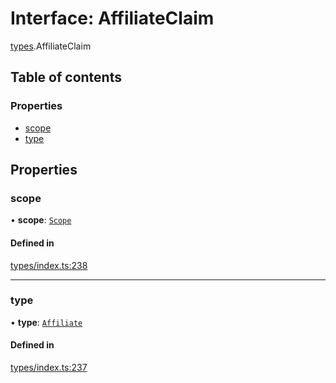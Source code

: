 # Interface: AffiliateClaim

[types](../wiki/types).AffiliateClaim

## Table of contents

### Properties

- [scope](../wiki/types.AffiliateClaim#scope)
- [type](../wiki/types.AffiliateClaim#type)

## Properties

### scope

• **scope**: [`Scope`](../wiki/types.Scope)

#### Defined in

[types/index.ts:238](https://github.com/PolymathNetwork/polymesh-sdk/blob/299ce247/src/types/index.ts#L238)

___

### type

• **type**: [`Affiliate`](../wiki/types.ClaimType#affiliate)

#### Defined in

[types/index.ts:237](https://github.com/PolymathNetwork/polymesh-sdk/blob/299ce247/src/types/index.ts#L237)
